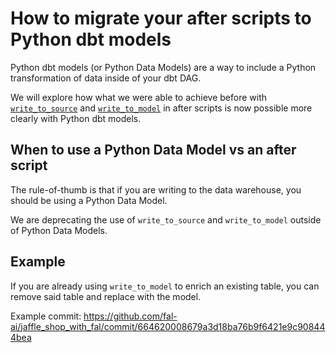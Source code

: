 # How to migrate your after scripts to Python dbt models

Python dbt models (or Python Data Models) are a way to include a Python transformation of data inside of your dbt DAG.

We will explore how what we were able to achieve before with [`write_to_source`](../Reference/variables-and-functions.md#writetosource-function) and [`write_to_model`](../Reference//variables-and-functions.md#writetomodel-function) in after scripts is now possible more clearly with Python dbt models.

## When to use a Python Data Model vs an after script

The rule-of-thumb is that if you are writing to the data warehouse, you should be using a Python Data Model. 

We are deprecating the use of `write_to_source` and `write_to_model` outside of Python Data Models.

## Example

If you are already using `write_to_model` to enrich an existing table, you can remove said table and replace with the model.

Example commit: https://github.com/fal-ai/jaffle_shop_with_fal/commit/664620008679a3d18ba76b9f6421e9c908444bea
